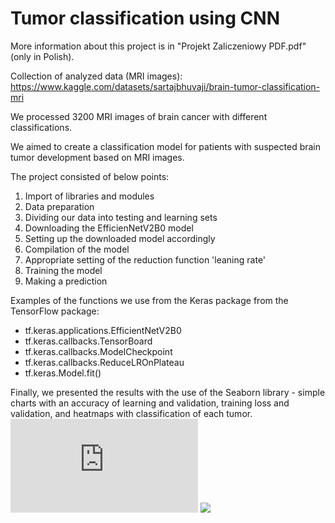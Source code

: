# Tumor classification using CNN

More information about this project is in "Projekt Zaliczeniowy PDF.pdf" (only in Polish).

Collection of analyzed data (MRI images): https://www.kaggle.com/datasets/sartajbhuvaji/brain-tumor-classification-mri

We processed 3200 MRI images of brain cancer with different classifications.

We aimed to create a classification model for patients with suspected brain tumor development based on MRI images.

The project consisted of below points:
1. Import of libraries and modules
2. Data preparation
3. Dividing our data into testing and learning sets
4. Downloading the EfficienNetV2B0 model
5. Setting up the downloaded model accordingly
6. Compilation of the model
7. Appropriate setting of the reduction function 'leaning rate'
8. Training the model
9. Making a prediction


Examples of the functions we use from the Keras package from the TensorFlow package:

- tf.keras.applications.EfficientNetV2B0 
- tf.keras.callbacks.TensorBoard
- tf.keras.callbacks.ModelCheckpoint
- tf.keras.callbacks.ReduceLROnPlateau
- tf.keras.Model.fit()

Finally, we presented the results with the use of the Seaborn library - simple charts with an accuracy of learning and validation, training loss and validation, and heatmaps with classification of each tumor. 
![](https://github.com/Michello077/tumor-classification-using-CNN/blob/1f2b01fda21ce85d9d947416821840ca21f8dfe4/results/CNN_1.pdf)
![](https://github.com/Michello077/tumor-classification-using-CNN/commit/c00cd1c9d0e01f7e6c773c24955ee0a07ce567c8#diff-8deac688f1ece4ac5d58d602d1f34cf15f8e23d23ea3354f7d0a80229bf5a6e5)
